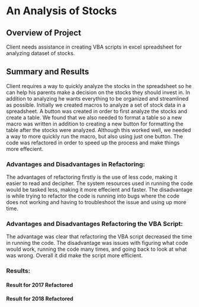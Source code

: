 # An Analysis of Stocks

## Overview of Project

Client needs assistance in creating VBA scripts in excel spreadsheet for analyzing dataset of stocks.

## Summary and Results

Client requires a way to quickly analyze the stocks in the spreadsheet so he can help his parents make a decision on the stocks they should invest in.  In addition to analyzing he wants everything to be organized and streamlined as possible.  Initially we created macros to analyze a set of stock data in a spreadsheet.  A button was created in order to first analyze the stocks and create a table.  We found that we also needed to format a table so a new macro was written in addition to creating a new button for formatting the table after the stocks were analyzed.  Although this worked well, we needed a way to more quickly run the macro, but also using just one button.  The code was refactored in order to speed up the process and make things more effecient.

### Advantages and Disadvantages in Refactoring:

The advantages of refactoring firstly is the use of less code, making it easier to read and decipher.  The system resources used in running the code would be tasked less, making it more effecient and faster.  The disadvantage is while trying to refactor the code is running into bugs where the code does not working and having to troubleshoot the issue and using up more time.

### Advantages and Disadvantages Refactoring the VBA Script:

The advantage was clear that refactoring the VBA script decreased the time in running the code.  The disadvantage was issues with figuring what code would work, running the code many times, and going back to look at what was wrong.  Overall it did make the script more efficient.

### Results:

#### Result for 2017 Refactored

#### Result for 2018 Refactored

